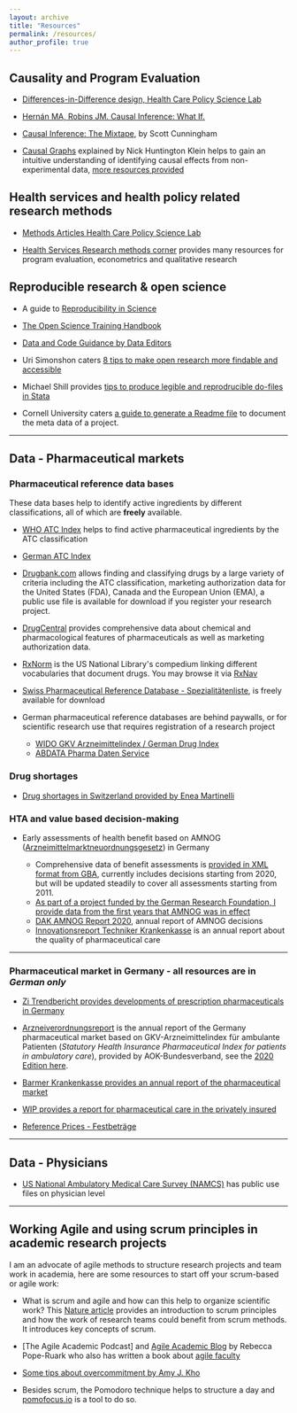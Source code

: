 ```yaml
---
layout: archive
title: "Resources"
permalink: /resources/
author_profile: true
---
```



## Causality and Program Evaluation


- [Differences-in-Difference design, Health Care Policy Science Lab](https://diff.healthpolicydatascience.org/)

- [Hernán MA, Robins JM. Causal Inference: What If.](https://www.hsph.harvard.edu/miguel-hernan/causal-inference-book/)

- [Causal Inference: The Mixtape](https://scunning.com/mixtape.html), by Scott Cunningham

- [Causal Graphs](http://www.nickchk.com/causalgraphs.html) explained by Nick Huntington Klein helps to gain an intuitive understanding of identifying causal effects from non-experimental data, [more resources provided](http://www.nickchk.com/causalitybook.html)



## Health services and health policy related research methods

- [Methods Articles Health Care Policy Science Lab](http://healthpolicydatascience.org/methods-seminar)

- [Health Services Research methods corner](https://www.hsr.org/methods-corner-article-collection) provides many resources for program evaluation, econometrics and qualitative research

## Reproducible research & open science

- A guide to [Reproducibility in Science](http://ropensci.github.io/reproducibility-guide/)

- [The Open Science Training Handbook](https://book.fosteropenscience.eu/en/)

- [Data and Code Guidance by Data Editors](https://social-science-data-editors.github.io/guidance/Requested_information.html)

- Uri Simonshon caters [8 tips to make open research more findable and accessible](http://datacolada.org/69)

- Michael Shill provides [tips to produce legible and reprodrucible do-files in Stata](https://michaelshill.net/2015/07/31/in-stata-coding-style-is-the-essential/)

- Cornell University caters [a guide to generate a Readme file](https://data.research.cornell.edu/content/readme) to document the meta data of a project.

- - -



## Data - Pharmaceutical markets

### Pharmaceutical reference data bases

These data bases help to identify active ingredients by different classifications, all of which are **freely** available.

- [WHO ATC Index](https://www.whocc.no/atc_ddd_index/) helps to find active pharmaceutical ingredients by the ATC classification

- [German ATC Index](https://www.dimdi.de/dynamic/en/drugs/atc-classification/index.html)

- [Drugbank.com](https://www.drugbank.com/) allows finding and classifying drugs by a large variety of criteria including the ATC classification, marketing authorization data for the United States (FDA), Canada and the European Union (EMA), a public use file is available for download if you register your research project.

- [DrugCentral](https://drugcentral.org/download) provides comprehensive data about chemical and pharmacological features of pharmaceuticals as well as marketing authorization data.

- [RxNorm](https://www.nlm.nih.gov/research/umls/rxnorm/index.html) is the US National Library's compedium linking different vocabularies that document drugs. You may browse it via [RxNav](https://mor.nlm.nih.gov/RxNav/)

- [Swiss Pharmaceutical Reference Database - Spezialitätenliste](), is freely available for download

- German pharmaceutical reference databases are behind paywalls, or for scientific research use that requires registration of a research project

	- [WIDO GKV Arzneimittelindex / German Drug Index](https://www.gbe-bund.de/gbe/ergebnisse.prc_tab?fid=8325&suchstring=arzneiverordnungsreport&query_id=&sprache=E&fund_typ=DQM&methode=&vt=&verwandte=1&page_ret=0&seite=1&p_sprachkz=E&p_uid=&p_lfd_nr=&p_news=&p_aid=&hlp_nr=&p_janein=)
	- [ABDATA Pharma Daten Service](https://abdata.de/)

### Drug shortages

- [Drug shortages in Switzerland provided by Enea Martinelli](drugshortage.ch)


### HTA and value based decision-making

- Early assessments of health benefit based on AMNOG ([Arzneimittelmarktneuordnungsgesetz](https://www.g-ba.de/bewertungsverfahren/nutzenbewertung/)) in Germany

    - Comprehensive data of benefit assessments is [provided in XML format from GBA](https://www.g-ba.de/themen/arzneimittel/arzneimittel-richtlinie-anlagen/nutzenbewertung-35a/ais/), currently includes decisions starting from 2020, but will be updated steadily to cover all assessments starting from 2011.
	- [As part of a project funded by the German Research Foundation, I provide data from the first years that AMNOG was in effect](https://www.hcm.wiwi.uni-due.de/en/research-projects/early-benefit-assessment-of-innovative-pharmaceuticals-according-to-amnog-in-germany-empirical-analysis-of-the-decision-making-process/)
	- [DAK AMNOG Report 2020](https://www.dak.de/dak/bundesthemen/dak-amnog-report-2020-2331046.html#/), annual report of AMNOG decisions
	- [Innovationsreport Techniker Krankenkasse](https://www.tk.de/leistungserbringer/personengruppen/aerzte/innovationsreport-2059108) is an annual report about the quality of pharmaceutical care

- - -

### Pharmaceutical market in Germany - all resources are in *German only*

- [Zi Trendbericht provides developments of prescription pharmaceuticals in Germany](https://www.zi.de/projekte/rx-trendbericht)

- [Arzneiverordnungsreport](https://www.wido.de/publikationen-produkte/buchreihen/arzneiverordnungs-report/?L=0) is the annual report of the Germany pharmaceutical market based on GKV-Arzneimittelindex für ambulante Patienten (*Statutory Health Insurance Pharmaceutical Index for patients in ambulatory care*), provided by AOK-Bundesverband, see the [2020 Edition here](http://link.springer.com/10.1007/978-3-662-62168-4).

- [Barmer Krankenkasse provides an annual report of the pharmaceutical market](https://www.barmer.de/presse/infothek/studien-und-reports/arzneimittelreporte)

- [WIP provides a report for pharmaceutical care in the privately insured](http://www.wip-pkv.de/forschungsbereiche/detail/arzneimittelversorgung-von-privatversicherten-2020-zahlen-analysen-gkv-pkv-vergleich.html)

- [Reference Prices - Festbeträge](https://www.dimdi.de/dynamic/de/arzneimittel/festbetraege-und-zuzahlungen/arzneimittel-festbetraege/)



- - -

## Data - Physicians

- [US National Ambulatory Medical Care Survey (NAMCS)](https://www.cdc.gov/nchs/ahcd/index.htm) has public use files on physician level


- - -

## Working Agile and using scrum principles in academic research projects

I am an advocate of agile methods to structure research projects and team work in academia, here are some resources to start off your scrum-based or agile work:

- What is scrum and agile and how can this help to organize scientific work? This [Nature article](https://www.nature.com/articles/d41586-019-02620-6) provides an introduction to scrum principles and how the work of research teams could benefit from scrum methods. It introduces key concepts of scrum.

- [The Agile Academic Podcast] and [Agile Academic Blog](https://agilefaculty.wordpress.com/blog/) by Rebecca Pope-Ruark who also has written a book about [agile faculty](https://press.uchicago.edu/ucp/books/book/chicago/A/bo26106581.html)

- [Some tips about overcommitment by Amy J. Kho](https://medium.com/bits-and-behavior/managing-overcommitment-in-academia-8d281a2df09)

- Besides scrum, the Pomodoro technique helps to structure a day and [pomofocus.io](https://pomofocus.io/) is a tool to do so.

